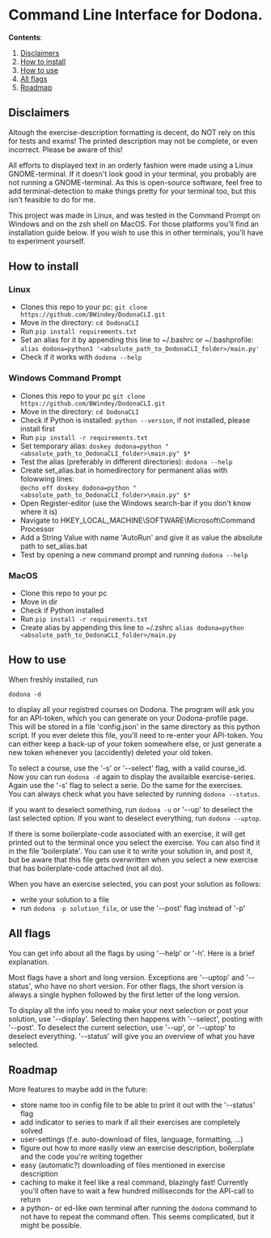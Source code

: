 # Command Line Interface for Dodona.

**Contents**:
1) [Disclaimers](#disclaimers)
2) [How to install](#how-to-install)
3) [How to use](#how-to-use)
4) [All flags](#all-flags)
5) [Roadmap](#roadmap)


## Disclaimers

Altough the exercise-description formatting is decent, do NOT rely on this for tests and exams! The printed description may not be complete, or even incorrect. Please be aware of this!

All efforts to displayed text in an orderly fashion were made using a Linux GNOME-terminal. If it doesn't look good in your terminal, you probably are not running a GNOME-terminal. As this is open-source software, feel free to add terminal-detection to make things pretty for your terminal too, but this isn't feasible to do for me. 

This project was made in Linux, and was tested in the Command Prompt on Windows and on the zsh shell on MacOS. For those platforms you'll find an installation guide below. If you wish to use this in other terminals, you'll have to experiment yourself.



## How to install
### Linux
- Clones this repo to your pc: `git clone https://github.com/BWindey/DodonaCLI.git`
- Move in the directory: `cd DodonaCLI`
- Run `pip install requirements.txt`
- Set an alias for it by appending this line to ~/.bashrc or ~/.bashprofile: `alias dodona=python3 '<absolute_path_to_DodonaCLI_folder>/main.py'`
- Check if it works with `dodona --help`

### Windows Command Prompt
- Clones this repo to your pc `git clone https://github.com/BWindey/DodonaCLI.git`
- Move in the directory: `cd DodonaCLI`
- Check if Python is installed: `python --version`, if not installed, please install first
- Run `pip install -r requirements.txt`
- Set temporary alias: `doskey dodona=python "<absolute_path_to_DodonaCLI_folder>\main.py" $*`
- Test the alias (preferably in different directories): `dodona --help`
- Create set_alias.bat in homedirectory for permanent alias with folowwing lines:\
      ```
      @echo off
      doskey dodona=python "<absolute_path_to_DodonaCLI_folder>\main.py" $*
      ```
- Open Register-editor (use the Windows search-bar if you don't know where it is)
- Navigate to HKEY_LOCAL_MACHINE\SOFTWARE\Microsoft\Command Processor
- Add a String Value with name 'AutoRun' and give it as value the absolute path to set_alias.bat
- Test by opening a new command prompt and running `dodona --help`

### MacOS
- Clone this repo to your pc
- Move in dir
- Check if Python installed
- Run `pip install -r requirements.txt`
- Create alias by appending this line to ~/.zshrc `alias dodona=python <absolute_path_to_DodonaCLI_folder>/main.py`

## How to use
When freshly installed, run 
```
dodona -d
```
to display all your registred courses on Dodona. The program will ask you for an API-token, which you can generate on your Dodona-profile page. This will be stored in a file 'config.json' in the same directory as this python script. If you ever delete this file, you'll need to re-enter your API-token. You can either keep a back-up of your token somewhere else, or just generate a new token whenever you (accidently) deleted your old token.

To select a course, use the '-s' or '--select' flag, with a valid course_id. Now you can run `dodona -d` again to display the availaible exercise-series. Again use the '-s' flag to select a serie. Do the same for the exercises.\
You can always check what you have selected by running `dodona --status`.

If you want to deselect something, run `dodona -u` or '--up' to deselect the last selected option. If you want to deselect everything, run `dodona --uptop`.

If there is some boilerplate-code associated with an exercise, it will get printed out to the terminal once you select the exercise. You can also find it in the file 'boilerplate'. You can use it to write your solution in, and post it, but be aware that this file gets overwritten when you select a new exercise that has boilerplate-code attached (not all do).

When you have an exercise selected, you can post your solution as follows:
- write your solution to a file
- run `dodona -p solution_file`, or use the '--post' flag instead of '-p'



## All flags
You can get info about all the flags by using '--help' or '-h'. Here is a brief explanation.

Most flags have a short and long version. Exceptions are '--uptop' and '--status', who have no short version. For other flags, the short version is always a single hyphen followed by the first letter of the long version.

To display all the info you need to make your next selection or post your solution, use '--display'. Selecting then happens with '--select', posting with '--post'. To deselect the current selection, use '--up', or '--uptop' to deselect everything. '--status' will give you an overview of what you have selected.



## Roadmap
More features to maybe add in the future:
- store name too in config file to be able to print it out with the '--status' flag
- add indicator to series to mark if all their exercises are completely solved
- user-settings (f.e. auto-download of files, language, formatting, ...)
- figure out how to more easily view an exercise description, boilerplate and the code you're writing together
- easy (automatic?) downloading of files mentioned in exercise description
- caching to make it feel like a real command, blazingly fast! Currently you'll often have to wait a few hundred milliseconds for the API-call to return
- a python- or ed-like own terminal after running the `dodona` command to not have to repeat the command often. This seems complicated, but it might be possible.
